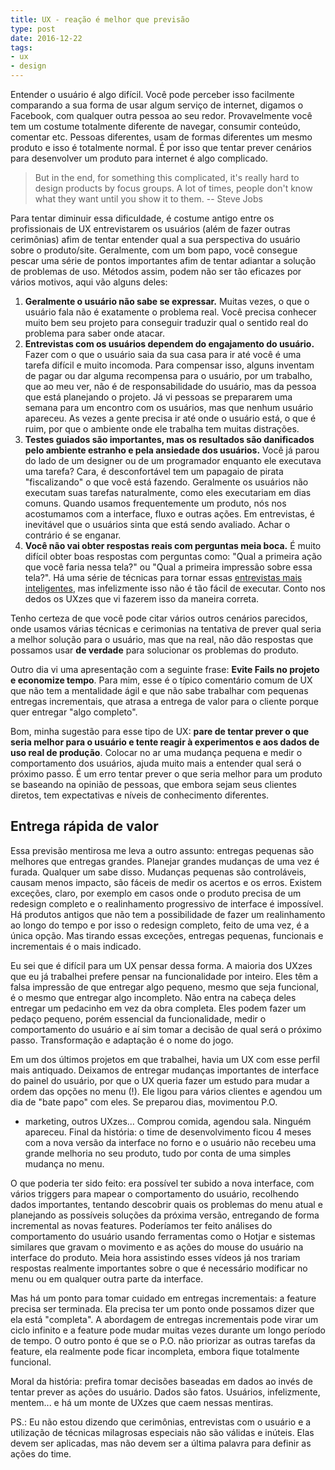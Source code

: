 ```yaml
---
title: UX - reação é melhor que previsão
type: post
date: 2016-12-22
tags:
- ux
- design
---
```


Entender o usuário é algo difícil. Você pode perceber isso facilmente comparando a sua forma de usar algum serviço de internet, digamos o Facebook, com qualquer outra pessoa ao seu redor. Provavelmente você tem um costume totalmente diferente de navegar, consumir conteúdo, comentar etc. Pessoas diferentes, usam de formas diferentes um mesmo produto e isso é totalmente normal. É por isso que tentar prever cenários para desenvolver um produto para internet é algo complicado.

> But in the end, for something this complicated, it's really hard to design products by focus groups. A lot of times, people don't know what they want until you show it to them. -- Steve Jobs

Para tentar diminuir essa dificuldade, é costume antigo entre os profissionais de UX entrevistarem os usuários (além de fazer outras cerimônias) afim de tentar entender qual a sua perspectiva do usuário sobre o produto/site. Geralmente, com um bom papo, você consegue pescar uma série de pontos importantes afim de tentar adiantar a solução de problemas de uso. Métodos assim, podem não ser tão eficazes por vários motivos, aqui vão alguns deles:

1. **Geralmente o usuário não sabe se expressar.** Muitas vezes, o que o usuário fala não é exatamente o problema real. Você precisa conhecer muito bem seu projeto para conseguir traduzir qual o sentido real do problema para saber onde atacar.
2. **Entrevistas com os usuários dependem do engajamento do usuário.** Fazer com o que o usuário saia da sua casa para ir até você é uma tarefa difícil e muito incomoda. Para compensar isso, alguns inventam de pagar ou dar alguma recompensa para o usuário, por um trabalho, que ao meu ver, não é de responsabilidade do usuário, mas da pessoa que está planejando o projeto. Já vi pessoas se prepararem uma semana para um encontro com os usuários, mas que nenhum usuário apareceu. As vezes a gente precisa ir até onde o usuário está, o que é ruim, por que o ambiente onde ele trabalha tem muitas distrações.
3. **Testes guiados são importantes, mas os resultados são danificados pelo ambiente estranho e pela ansiedade dos usuários.** Você já parou do lado de um designer ou de um programador enquanto ele executava uma tarefa? Cara, é desconfortável tem um papagaio de pirata "fiscalizando" o que você está fazendo. Geralmente os usuários não executam suas tarefas naturalmente, como eles executariam em dias comuns. Quando usamos frequentemente um produto, nós nos acostumamos com a interface, fluxo e outras ações. Em entrevistas, é inevitável que o usuários sinta que está sendo avaliado. Achar o contrário é se enganar.
4. **Você não vai obter respostas reais com perguntas meia boca.** É muito difícil obter boas respostas com perguntas como: "Qual a primeira ação que você faria nessa tela?" ou "Qual a primeira impressão sobre essa tela?". Há uma série de técnicas para tornar essas <a href="http://www.uxdesign.blog.br/pesquisa-com-usuarios/perguntas-a-serem-evitadas-em-pesquisa-com-usuarios/">entrevistas mais inteligentes</a>, mas infelizmente isso não é tão fácil de executar. Conto nos dedos os UXzes que vi fazerem isso da maneira correta.

Tenho certeza de que você pode citar vários outros cenários parecidos, onde usamos várias técnicas e cerimonias na tentativa de prever qual seria a melhor solução para o usuário, mas que na real, não dão respostas que possamos usar **de verdade** para solucionar os problemas do produto.

Outro dia vi uma apresentação com a seguinte frase: **Evite Fails no projeto e economize tempo**. Para mim, esse é o típico comentário comum de UX que não tem a mentalidade ágil e que não sabe trabalhar com pequenas entregas incrementais, que atrasa a entrega de valor para o cliente porque quer entregar "algo completo".

Bom, minha sugestão para esse tipo de UX: **pare de tentar prever o que seria melhor para o usuário e tente reagir à experimentos e aos dados de uso real de produção**. Colocar no ar uma mudança pequena e medir o comportamento dos usuários, ajuda muito mais a entender qual será o próximo passo. É um erro tentar prever o que seria melhor para um produto se baseando na opinião de pessoas, que embora sejam seus clientes diretos, tem expectativas e níveis de conhecimento diferentes.

## Entrega rápida de valor
Essa previsão mentirosa me leva a outro assunto: entregas pequenas são melhores que entregas grandes.
Planejar grandes mudanças de uma vez é furada. Qualquer um sabe disso. Mudanças pequenas são controláveis, causam menos impacto, são fáceis de medir os acertos e os erros. Existem exceções, claro, por exemplo em casos onde o produto precisa de um redesign completo e o realinhamento progressivo de interface é impossível. Há produtos antigos que não tem a possibilidade de fazer um realinhamento ao longo do tempo e por isso o redesign completo, feito de uma vez, é a única opção. Mas tirando essas exceções, entregas pequenas, funcionais e incrementais é o mais indicado.

Eu sei que é difícil para um UX pensar dessa forma. A maioria dos UXzes que eu já trabalhei prefere pensar na funcionalidade por inteiro. Eles têm a falsa impressão de que entregar algo pequeno, mesmo que seja funcional, é o mesmo que entregar algo incompleto. Não entra na cabeça deles entregar um pedacinho em vez da obra completa. Eles podem fazer um pedaço pequeno, porém essencial da funcionalidade, medir o comportamento do usuário e aí sim tomar a decisão de qual será o próximo passo. Transformação e adaptação é o nome do jogo.

Em um dos últimos projetos em que trabalhei, havia um UX com esse perfil mais antiquado. Deixamos de entregar mudanças importantes de interface do painel do usuário, por que o UX queria fazer um estudo para mudar a ordem das opções no menu (!). Ele ligou para vários clientes e agendou um dia de "bate papo" com eles. Se preparou dias, movimentou P.O.
- marketing, outros UXzes... Comprou comida, agendou sala. Ninguém apareceu. Final da história: o time de desenvolvimento ficou 4 meses com a nova versão da interface no forno e o usuário não recebeu uma grande melhoria no seu produto, tudo por conta de uma simples mudança no menu.

O que poderia ter sido feito: era possível ter subido a nova interface, com vários triggers para mapear o comportamento do usuário, recolhendo dados importantes, tentando descobrir quais os problemas do menu atual e planejando as possíveis soluções da próxima versão, entregando de forma incremental as novas features. Poderíamos ter feito análises do comportamento do usuário usando ferramentas como o Hotjar e sistemas similares que gravam o movimento e as ações do mouse do usuário na interface do produto. Meia hora assistindo esses vídeos já nos trariam respostas realmente importantes sobre o que é necessário modificar no menu ou em qualquer outra parte da interface.

Mas há um ponto para tomar cuidado em entregas incrementais: a feature precisa ser terminada. Ela precisa ter um ponto onde possamos dizer que ela está "completa". A abordagem de entregas incrementais pode virar um ciclo infinito e a feature pode mudar muitas vezes durante um longo período de tempo. O outro ponto é que se o P.O. não priorizar as outras tarefas da feature, ela realmente pode ficar incompleta, embora fique totalmente funcional.

Moral da história: prefira tomar decisões baseadas em dados ao invés de tentar prever as ações do usuário. Dados são fatos. Usuários, infelizmente, mentem... e há um monte de UXzes que caem nessas mentiras.

PS.: Eu não estou dizendo que cerimônias, entrevistas com o usuário e a utilização de técnicas milagrosas especiais não são válidas e inúteis. Elas devem ser aplicadas, mas não devem ser a última palavra para definir as ações do time.
